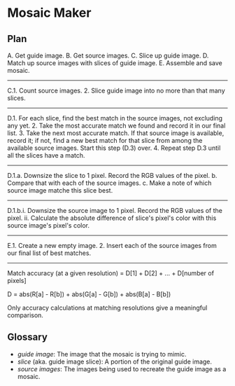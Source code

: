 # Mosaic Maker #

## Plan ##

A. Get guide image.
B. Get source images.
C. Slice up guide image.
D. Match up source images with slices of guide image.
E. Assemble and save mosaic.

---

C.1. Count source images.
  2. Slice guide image into no more than that many slices.

---

D.1. For each slice, find the best match in the source images, not excluding
     any yet.
  2. Take the most accurate match we found and record it in our final list.
  3. Take the next most accurate match.  If that source image is available, 
     record it; if not, find a new best match for that slice from among the 
     available source images. Start this step (D.3) over.
  4. Repeat step D.3 until all the slices have a match.

---

D.1.a. Downsize the slice to 1 pixel. Record the RGB values of the pixel.
    b. Compare that with each of the source images.
    c. Make a note of which source image matche this slice best.

---

D.1.b.i. Downsize the source image to 1 pixel. Record the RGB values of the
         pixel.
     ii. Calculate the absolute difference of slice's pixel's color with this
         source image's pixel's color.

---

E.1. Create a new empty image.
  2. Insert each of the source images from our final list of best matches.

---

Match accuracy (at a given resolution) = D[1] + D[2] + ... + D[number of pixels]

D = abs(R[a] - R[b]) + abs(G[a] - G[b]) + abs(B[a] - B[b])

Only accuracy calculations at matching resolutions give a meaningful comparison.

## Glossary ##

- *guide image*:
  The image that the mosaic is trying to mimic.
- *slice* (aka. guide image slice):
  A portion of the original guide image.
- *source images*:
  The images being used to recreate the guide image as a mosaic.
